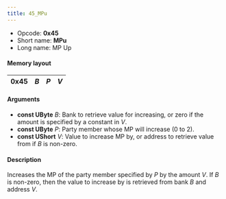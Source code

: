 ```yaml
---
title: 45_MPu
---
```


-   Opcode: **0x45**
-   Short name: **MPu**
-   Long name: MP Up

#### Memory layout

| 0x45 | *B* | *P* | *V* |
|------|-----|-----|-----|

#### Arguments

-   **const UByte** *B*: Bank to retrieve value for increasing, or zero if the amount is specified by a constant in *V*.
-   **const UByte** *P*: Party member whose MP will increase (0 to 2).
-   **const UShort** *V*: Value to increase MP by, or address to retrieve value from if *B* is non-zero.

#### Description

Increases the MP of the party member specified by *P* by the amount *V*. If *B* is non-zero, then the value to increase by is retrieved from bank *B* and address *V*.
